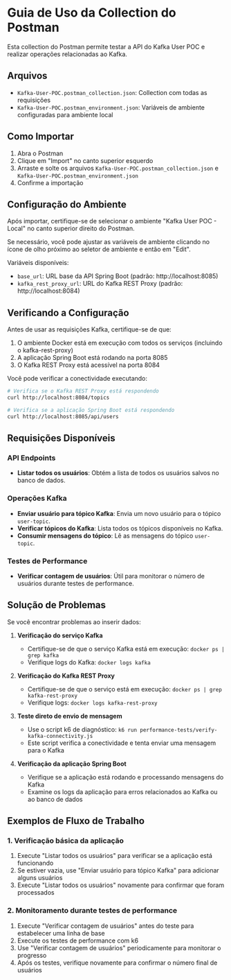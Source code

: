 # Guia de Uso da Collection do Postman

Esta collection do Postman permite testar a API do Kafka User POC e realizar operações relacionadas ao Kafka.

## Arquivos

- `Kafka-User-POC.postman_collection.json`: Collection com todas as requisições
- `Kafka-User-POC.postman_environment.json`: Variáveis de ambiente configuradas para ambiente local

## Como Importar

1. Abra o Postman
2. Clique em "Import" no canto superior esquerdo
3. Arraste e solte os arquivos `Kafka-User-POC.postman_collection.json` e `Kafka-User-POC.postman_environment.json`
4. Confirme a importação

## Configuração do Ambiente

Após importar, certifique-se de selecionar o ambiente "Kafka User POC - Local" no canto superior direito do Postman.

Se necessário, você pode ajustar as variáveis de ambiente clicando no ícone de olho próximo ao seletor de ambiente e então em "Edit".

Variáveis disponíveis:
- `base_url`: URL base da API Spring Boot (padrão: http://localhost:8085)
- `kafka_rest_proxy_url`: URL do Kafka REST Proxy (padrão: http://localhost:8084)

## Verificando a Configuração

Antes de usar as requisições Kafka, certifique-se de que:

1. O ambiente Docker está em execução com todos os serviços (incluindo o kafka-rest-proxy)
2. A aplicação Spring Boot está rodando na porta 8085
3. O Kafka REST Proxy está acessível na porta 8084

Você pode verificar a conectividade executando:

```bash
# Verifica se o Kafka REST Proxy está respondendo
curl http://localhost:8084/topics

# Verifica se a aplicação Spring Boot está respondendo
curl http://localhost:8085/api/users
```

## Requisições Disponíveis

### API Endpoints

- **Listar todos os usuários**: Obtém a lista de todos os usuários salvos no banco de dados.

### Operações Kafka

- **Enviar usuário para tópico Kafka**: Envia um novo usuário para o tópico `user-topic`.
- **Verificar tópicos do Kafka**: Lista todos os tópicos disponíveis no Kafka.
- **Consumir mensagens do tópico**: Lê as mensagens do tópico `user-topic`.

### Testes de Performance

- **Verificar contagem de usuários**: Útil para monitorar o número de usuários durante testes de performance.

## Solução de Problemas

Se você encontrar problemas ao inserir dados:

1. **Verificação do serviço Kafka**
   - Certifique-se de que o serviço Kafka está em execução: `docker ps | grep kafka`
   - Verifique logs do Kafka: `docker logs kafka`

2. **Verificação do Kafka REST Proxy**
   - Certifique-se de que o serviço está em execução: `docker ps | grep kafka-rest-proxy`
   - Verifique logs: `docker logs kafka-rest-proxy`

3. **Teste direto de envio de mensagem**
   - Use o script k6 de diagnóstico: `k6 run performance-tests/verify-kafka-connectivity.js`
   - Este script verifica a conectividade e tenta enviar uma mensagem para o Kafka

4. **Verificação da aplicação Spring Boot**
   - Verifique se a aplicação está rodando e processando mensagens do Kafka
   - Examine os logs da aplicação para erros relacionados ao Kafka ou ao banco de dados

## Exemplos de Fluxo de Trabalho

### 1. Verificação básica da aplicação

1. Execute "Listar todos os usuários" para verificar se a aplicação está funcionando
2. Se estiver vazia, use "Enviar usuário para tópico Kafka" para adicionar alguns usuários
3. Execute "Listar todos os usuários" novamente para confirmar que foram processados

### 2. Monitoramento durante testes de performance

1. Execute "Verificar contagem de usuários" antes do teste para estabelecer uma linha de base
2. Execute os testes de performance com k6
3. Use "Verificar contagem de usuários" periodicamente para monitorar o progresso
4. Após os testes, verifique novamente para confirmar o número final de usuários 